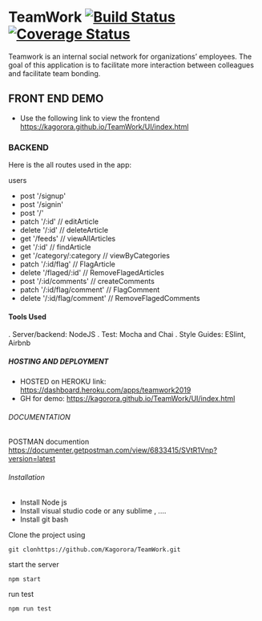 # TeamWork [![Build Status](https://travis-ci.com/Kagorora/TeamWork.svg?branch=develop)](https://travis-ci.com/Kagorora/TeamWork)  [![Coverage Status](https://coveralls.io/repos/github/Kagorora/TeamWork/badge.svg?branch=ft-signUp-168682249)](https://coveralls.io/github/Kagorora/TeamWork?branch=ft-signUp-168682249)

Teamwork is an internal social network for organizations’ employees. The goal of this application is to facilitate more interaction between colleagues and facilitate team bonding.

## FRONT END DEMO 
* Use the following link to view the frontend
https://kagorora.github.io/TeamWork/UI/index.html

### BACKEND
Here is the all routes used in the app:

users

* post '/signup'
* post '/signin'
* post '/'
* patch '/:id'  // editArticle
* delete '/:id' // deleteArticle
* get '/feeds' // viewAllArticles
* get '/:id' // findArticle
* get '/category/:category // viewByCategories
* patch '/:id/flag' // FlagArticle
* delete '/flaged/:id' // RemoveFlagedArticles
* post '/:id/comments'  // createComments
* patch '/:id/flag/comment' // FlagComment
* delete '/:id/flag/comment' // RemoveFlagedComments

#### Tools Used

. Server/backend: NodeJS
. Test: Mocha and Chai
. Style Guides: ESlint, Airbnb

##### HOSTING AND DEPLOYMENT

* HOSTED on HEROKU link: https://dashboard.heroku.com/apps/teamwork2019<br>
* GH for demo: https://kagorora.github.io/TeamWork/UI/index.html

###### DOCUMENTATION

POSTMAN documention https://documenter.getpostman.com/view/6833415/SVtR1Vnp?version=latest

###### Installation

* Install Node js
* Install visual studio code or any sublime , ....
* Install git bash

Clone the project using 

```
git clonhttps://github.com/Kagorora/TeamWork.git
```

start the server <br>

```
npm start
```
 
 run test <br>
 
```
npm run test
```

 


